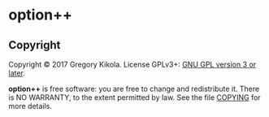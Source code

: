 option++
========

Copyright
---------

Copyright &copy; 2017 Gregory Kikola. License GPLv3+: [GNU GPL version 3
or later](http://www.gnu.org/licenses/gpl.html).

**option++** is free software: you are free to change and redistribute it.
There is NO WARRANTY, to the extent permitted by law. See the file
[COPYING](COPYING) for more details.
